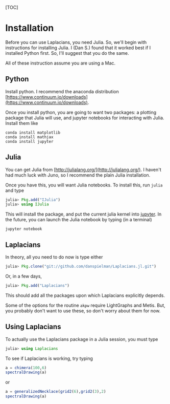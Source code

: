 [TOC]

# Installation

Before you can use Laplacians, you need Julia.
So, we'll begin with instructions for installing Julia.  I (Dan S.) found that it worked best if I installed Python first.  So, I'll suggest that you do the same.

All of these instruction assume you are using a Mac.  

## Python

Install python.  I recommend the anaconda distribution [https://www.continuum.io/downloads](https://www.continuum.io/downloads).

Once you install python, you are going to want two packages: a plotting package that Julia will use, and jupyter notebooks for interacting with Julia.  Install them like

~~~
conda install matplotlib
conda install mathjax
conda install jupyter
~~~

## Julia

You can get Julia from 
[http://julialang.org/](http://julialang.org/).  I haven't had much luck with Juno, so I recommend the plain Julia installation.

Once you have this, you will want Julia notebooks.  To install this, run `julia` and type

~~~julia
julia> Pkg.add("IJulia")
julia> using IJulia
~~~

This will install the package, and put the current julia kernel into [jupyter](http://jupyter.org/).  In the future, you can launch the Julia notebook by typing (in a terminal)

~~~ 
jupyter notebook
~~~

## Laplacians

In theory, all you need to do now is type either

~~~julia
julia> Pkg.clone("git://github.com/danspielman/Laplacians.jl.git")
~~~

Or, in a few days,

~~~julia
julia> Pkg.add("Laplacians")
~~~

This should add all the packages upon which Laplacians explicitly depends.  

Some of the options for the routine `akpw` require LightGraphs and Metis.  But, you probably don't want to use these, so don't worry about them for now.

## Using Laplacians

To actually use the Laplacians package in a Julia session, you must type

~~~julia
julia> using Laplacians 
~~~

To see if Laplacians is working, try typing

~~~julia
a = chimera(100,6)
spectralDrawing(a)
~~~

or

~~~julia
a = generalizedNecklace(grid2(6),grid2(3),2)
spectralDrawing(a)
~~~
